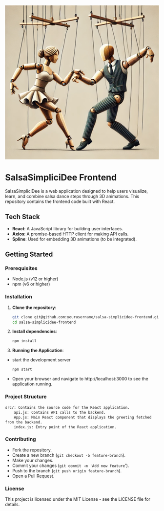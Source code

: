 ![Salsasimplicideelogo](assets/salsaSimplicideelogo.png)

# SalsaSimpliciDee Frontend

SalsaSimpliciDee is a web application designed to help users visualize, learn, and combine salsa dance steps through 3D animations. This repository contains the frontend code built with React.

## Tech Stack

- **React**: A JavaScript library for building user interfaces.
- **Axios**: A promise-based HTTP client for making API calls.
- **Spline**: Used for embedding 3D animations (to be integrated).

## Getting Started

### Prerequisites

- Node.js (v12 or higher)
- npm (v6 or higher)

### Installation

1. **Clone the repository**:
   ```bash
   git clone git@github.com:yourusername/salsa-simplicidee-frontend.git
   cd salsa-simplicidee-frontend
2. **Install dependencies**:
    ```bash
    npm install
3. **Running the Application**:
* start the development server
    ```bash
   npm start
* Open your browser and navigate to http://localhost:3000 to see the application running.

### Project Structure

    src/: Contains the source code for the React application.
        api.js: Contains API calls to the backend.
        App.js: Main React component that displays the greeting fetched from the backend.
        index.js: Entry point of the React application.


### Contributing

- Fork the repository.
- Create a new branch (`git checkout -b feature-branch`).
- Make your changes.
- Commit your changes (`git commit -m 'Add new feature`').
- Push to the branch (`git push origin feature-branch`).
- Open a Pull Request.

### License

This project is licensed under the MIT License - see the LICENSE file for details.